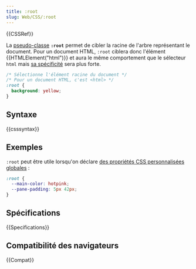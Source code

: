 ```yaml
---
title: :root
slug: Web/CSS/:root
---
```


{{CSSRef}}

La [pseudo-classe](/fr/docs/Web/CSS/Pseudo-classes) **`:root`** permet de cibler la racine de l'arbre représentant le document. Pour un document HTML, `:root` ciblera donc l'élément {{HTMLElement("html")}} et aura le même comportement que le sélecteur `html` mais [sa spécificité](/fr/docs/Learn/CSS/Building_blocks/Cascade_and_inheritance#le_poids_des_sélecteurs) sera plus forte.

```css
/* Sélectionne l'élément racine du document */
/* Pour un document HTML, c'est <html> */
:root {
  background: yellow;
}
```

## Syntaxe

{{csssyntax}}

## Exemples

`:root` peut être utile lorsqu'on déclare [des propriétés CSS personnalisées globales](/fr/docs/Web/CSS/--*) :

```css
:root {
  --main-color: hotpink;
  --pane-padding: 5px 42px;
}
```

## Spécifications

{{Specifications}}

## Compatibilité des navigateurs

{{Compat}}
